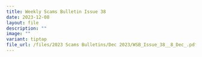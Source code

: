 ```yaml
---
title: Weekly Scams Bulletin Issue 38
date: 2023-12-08
layout: file
description: ""
image: ""
variant: tiptap
file_url: /files/2023 Scams Bulletins/Dec 2023/WSB_Issue_38__8_Dec_.pdf
---
```

